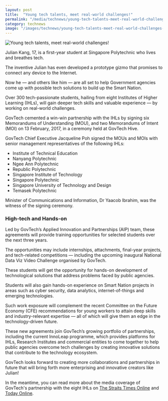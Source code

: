 ```yaml
---
layout: post
title:  "Young tech talents, meet real-world challenges!"
permalink: "/media/technews/young-tech-talents-meet-real-world-challenges"
category: technews
image: "/images/technews/young-tech-talents-meet-real-world-challenges-part-1.png"
---
```


![Young tech talents, meet real-world challenges!]({{site.baseurl}}/images/technews/young-tech-talents-meet-real-world-challenges-part-1.png)

Julian Kang, 17, is a first-year student at Singapore Polytechnic who lives and breathes tech.

The inventive Julian has even developed a prototype gizmo that promises to connect any device to the Internet.

Now he — and others like him  — are all set to help Government agencies come up with possible tech solutions to build up the Smart Nation.

Over 300 tech-passionate students, hailing from eight Institutes of Higher Learning (IHLs), will gain deeper tech skills and valuable experience — by working on real-world challenges.

GovTech cemented a win-win partnership with the IHLs by signing six Memorandums of Understanding (MOU), and two Memorandums of Intent (MOI) on 13 February, 2017, in a ceremony held at GovTech Hive.

GovTech Chief Executive Jacqueline Poh signed the MOUs and MOIs with senior management representatives of the following IHLs:

* Institute of Technical Education
* Nanyang Polytechnic
* Ngee Ann Polytechnic
* Republic Polytechnic
* Singapore Institute of Technology
* Singapore Polytechnic
* Singapore University of Technology and Design
* Temasek Polytechnic

Minister of Communications and Information, Dr Yaacob Ibrahim, was the witness of the signing ceremony.

### **High-tech and Hands-on**
Led by GovTech’s Applied Innovation and Partnerships (AIP) team, these agreements will provide training opportunities for selected students over the next three years.

The opportunities may include internships, attachments, final-year projects, and tech-related competitions — including the upcoming inaugural National Data Viz Video Challenge organised by GovTech.

These students will get the opportunity for hands-on development of technological solutions that address problems faced by public agencies.

Students will also gain hands-on experience on Smart Nation projects in areas such as cyber security, data analytics, internet-of-things and emerging technologies.

Such work exposure will complement the recent Committee on the Future Economy (CFE) recommendations for young workers to attain deep skills and industry-relevant expertise — all of which will give them an edge in the technology-driven future.

These new agreements join GovTech’s growing portfolio of partnerships, including the current InnoLeap programme, which provides platforms for IHLs, Research Institutes and commercial entities to come together to help public agencies overcome tech challenges by creating innovative solutions that contribute to the technology ecosystem.

GovTech looks forward to creating more collaborations and partnerships in future that will bring forth more enterprising and innovative creators like Julian!

In the meantime, you can read more about the media coverage of GovTech's partnership with the eight IHLs on [The Straits Times Online](https://www.straitstimes.com/singapore/students-to-get-taste-of-real-life-tech-problems) and [Today Online](https://www.todayonline.com/singapore/students-get-hands-experience-real-world-tech-problems).
